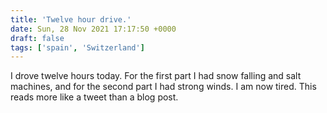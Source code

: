 ```yaml
---
title: 'Twelve hour drive.'
date: Sun, 28 Nov 2021 17:17:50 +0000
draft: false
tags: ['spain', 'Switzerland']
---
```


I drove twelve hours today. For the first part I had snow falling and salt machines, and for the second part I had strong winds. I am now tired. This reads more like a tweet than a blog post.
